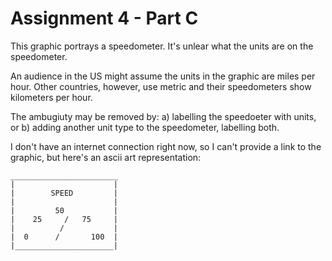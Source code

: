 # Assignment 4 - Part C

This graphic portrays a speedometer. It's unlear what the units are on the speedometer.

An audience in the US might assume the units in the graphic are miles per hour. Other countries, however, use metric and their speedometers show kilometers per hour.

The ambugiuty may be removed by: a) labelling the speedoeter with units, or b) adding another unit type to the speedometer, labelling both.

I don't have an internet connection right now, so I can't provide a link to the graphic, but here's an ascii art representation:

```
________________________
|                      |
|        SPEED         |
|                      |
|         50           |
|    25     /   75     |
|          /           |
|  0      /       100  |
|______________________|
```
